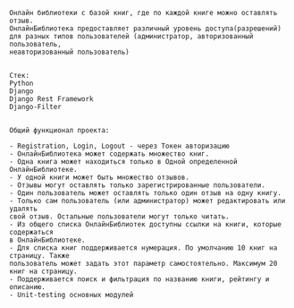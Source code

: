     Онлайн библиотеки c базой книг, где по каждой книге можно оставлять отзыв. 
    ОнлайнБиблиотека предоставляет различный уровень доступа(разрешений) 
    для разных типов пользователей (администратор, авторизованный пользователь, 
    неавторизованный пользователь)


    Стек:
    Python 
    Django
    Django Rest Framework
    Django-Filter


    Общий функционал проекта:

    - Registration, Login, Logout - через Токен авторизацию
    - ОнлайнБиблиотека может содержать множество книг.
    - Одна книга может находиться только в Одной определенной ОнлайнБиблиотеке.
    - У одной книги может быть множество отзывов.
    - Отзывы могут оставлять только зарегистрированные пользователи.
    - Один пользователь может оставлять только один отзыв на одну книгу.
    - Только сам пользователь (или администратор) может редактировать или удалять 
    свой отзыв. Остальные пользователи могут только читать.
    - Из общего списка ОнлайнБиблиотек доступны ссылки на книги, которые содержаться
    в ОнлайнБиблиотеке.
    - Для списка книг поддерживается нумерация. По умолчанию 10 книг на страницу. Также 
    пользователь может задать этот параметр самостоятельно. Максимум 20 книг на страницу.
    - Поддерживается поиск и фильтрация по названию книги, рейтингу и описанию.
    - Unit-testing основных модулей
